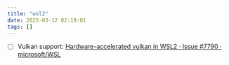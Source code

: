 ```yaml
---
title: "wsl2"
date: 2025-03-12 02:19:01
tags: []
---
```

- [ ] Vulkan support: [Hardware-accelerated vulkan in WSL2 · Issue #7790 · microsoft/WSL](https://github.com/microsoft/WSL/issues/7790)
